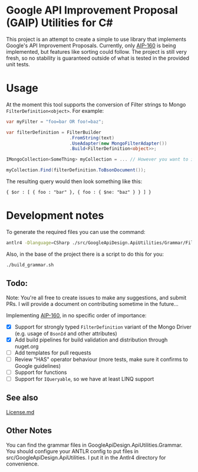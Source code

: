 ﻿# Google API Improvement Proposal (GAIP) Utilities for C#
This project is an attempt to create a simple to use library that implements Google's API Improvement Proposals. Currently, only [AIP-160](https://google.aip.dev/160) is being implemented, but features like sorting could follow. The project is still very fresh, so no stability is guaranteed outside of what is tested in the provided unit tests.

# Usage
At the moment this tool supports the conversion of Filter strings to Mongo `FilterDefinition<object>`. For example:
```csharp
var myFilter = "foo=bar OR foo!=baz";

var filterDefinition = FilterBuilder
                        .FromString(text)
                        .UseAdapter(new MongoFilterAdapter())
                        .Build<FilterDefinition<object>>;

IMongoCollection<SomeThing> myCollection = ... // However you want to instantiate your collection

myCollection.Find(filterDefinition.ToBsonDocument());
```
The resulting query would then look something like this:
```
{ $or : [ { foo : "bar" }, { foo : { $ne: "baz" } } ] }
```
# Development notes

To generate the required files you can use the command:

```bash
antlr4 -Dlanguage=CSharp ./src/GoogleApiDesign.ApiUtilities/Grammar/Filter.g4 -o ./src/GoogleApiDesign.ApiUtilities/Antlr4 -visitor
```

Also, in the base of the project there is a script to do this for you:

```bash
./build_grammar.sh
```

## Todo:
Note: You're all free to create issues to make any suggestions, and submit PRs. I will provide a document on contributing sometime in the future... 

Implementing [AIP-160](https://google.aip.dev/160), in no specific order of importance:
- [x] Support for strongly typed `FilterDefinition` variant of the Mongo Driver (e.g. usage of `BsonId` and other attributes)
- [x] Add build pipelines for build validation and distribution through nuget.org
- [ ] Add templates for pull requests
- [ ] Review "HAS" operator behaviour (more tests, make sure it confirms to Google guidelines)
- [ ] Support for functions
- [ ] Support for `IQueryable`, so we have at least LINQ support

## See also
[License.md](./License.md)

## Other Notes
You can find the grammar files in GoogleApiDesign.ApiUtilities.Grammar.
You should configure your ANTLR config to put files in src/GoogleApiDesign.ApiUtilities. I put it in the Antlr4 directory for convenience.

